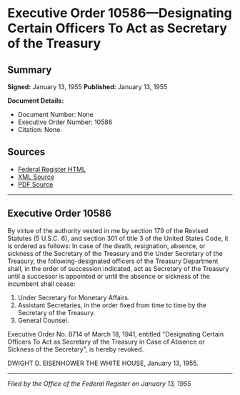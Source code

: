 # Executive Order 10586—Designating Certain Officers To Act as Secretary of the Treasury

## Summary

**Signed:** January 13, 1955
**Published:** January 13, 1955

**Document Details:**
- Document Number: None
- Executive Order Number: 10586
- Citation: None

## Sources
- [Federal Register HTML](https://www.presidency.ucsb.edu/documents/executive-order-10586-designating-certain-officers-act-secretary-the-treasury)
- [XML Source](None)
- [PDF Source](None)

---

## Executive Order 10586

By virtue of the authority vested in me by section 179 of the Revised Statutes (5 U.S.C. 6), and section 301 of title 3 of the United States Code, it is ordered as follows:
In case of the death, resignation, absence, or sickness of the Secretary of the Treasury and the Under Secretary of the Treasury, the following-designated officers of the Treasury Department shall, in the order of succession indicated, act as Secretary of the Treasury until a successor is appointed or until the absence or sickness of the incumbent shall cease:
1. Under Secretary for Monetary Affairs.
2. Assistant Secretaries, in the order fixed from time to time by the Secretary of the Treasury.
3. General Counsel.

Executive Order No. 8714 of March 18, 1941, entitled "Designating Certain Officers To Act as Secretary of the Treasury in Case of Absence or Sickness of the Secretary", is hereby revoked.

DWIGHT D. EISENHOWER
THE WHITE HOUSE,
January 13, 1955.

---

*Filed by the Office of the Federal Register on January 13, 1955*
